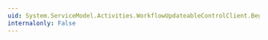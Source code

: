 ```yaml
---
uid: System.ServiceModel.Activities.WorkflowUpdateableControlClient.BeginUnsuspend(System.Guid,System.AsyncCallback,System.Object)
internalonly: False
---
```

